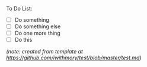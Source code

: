 To Do List:

- [ ] Do something
- [ ] Do something else
- [ ] Do one more thing
- [ ] Do this

*(note: created from template at https://github.com/iwithmory/test/blob/master/test.md)*
